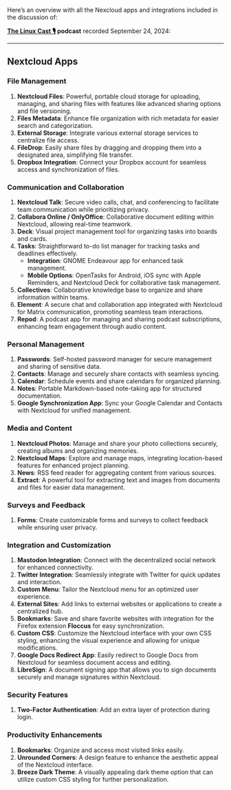 Here’s an overview with all the Nexcloud apps and integrations included in the discussion of:

**[The Linux Cast 🎙️](https://www.youtube.com/watch?v=wIMengmlmhA) podcast** recorded September 24, 2024:

---

## **Nextcloud Apps**

### **File Management**
1. **Nextcloud Files**: Powerful, portable cloud storage for uploading, managing, and sharing files with features like advanced sharing options and file versioning.
2. **Files Metadata**: Enhance file organization with rich metadata for easier search and categorization.
3. **External Storage**: Integrate various external storage services to centralize file access.
4. **FileDrop**: Easily share files by dragging and dropping them into a designated area, simplifying file transfer.
5. **Dropbox Integration**: Connect your Dropbox account for seamless access and synchronization of files.

### **Communication and Collaboration**
1. **Nextcloud Talk**: Secure video calls, chat, and conferencing to facilitate team communication while prioritizing privacy.
2. **Collabora Online / OnlyOffice**: Collaborative document editing within Nextcloud, allowing real-time teamwork.
3. **Deck**: Visual project management tool for organizing tasks into boards and cards.
4. **Tasks**: Straightforward to-do list manager for tracking tasks and deadlines effectively.
   - **Integration**: GNOME Endeavour app for enhanced task management.
   - **Mobile Options**: OpenTasks for Android, iOS sync with Apple Reminders, and Nextcloud Deck for collaborative task management.
5. **Collectives**: Collaborative knowledge base to organize and share information within teams.
6. **Element**: A secure chat and collaboration app integrated with Nextcloud for Matrix communication, promoting seamless team interactions.
7. **Repod**: A podcast app for managing and sharing podcast subscriptions, enhancing team engagement through audio content.

### **Personal Management**
1. **Passwords**: Self-hosted password manager for secure management and sharing of sensitive data.
2. **Contacts**: Manage and securely share contacts with seamless syncing.
3. **Calendar**: Schedule events and share calendars for organized planning.
4. **Notes**: Portable Markdown-based note-taking app for structured documentation.
5. **Google Synchronization App**: Sync your Google Calendar and Contacts with Nextcloud for unified management.

### **Media and Content**
1. **Nextcloud Photos**: Manage and share your photo collections securely, creating albums and organizing memories.
2. **Nextcloud Maps**: Explore and manage maps, integrating location-based features for enhanced project planning.
3. **News**: RSS feed reader for aggregating content from various sources.
4. **Extract**: A powerful tool for extracting text and images from documents and files for easier data management.

### **Surveys and Feedback**
1. **Forms**: Create customizable forms and surveys to collect feedback while ensuring user privacy.

### **Integration and Customization**
1. **Mastodon Integration**: Connect with the decentralized social network for enhanced connectivity.
2. **Twitter Integration**: Seamlessly integrate with Twitter for quick updates and interaction.
3. **Custom Menu**: Tailor the Nextcloud menu for an optimized user experience.
4. **External Sites**: Add links to external websites or applications to create a centralized hub.
5. **Bookmarks**: Save and share favorite websites with integration for the Firefox extension **Floccus** for easy synchronization.
6. **Custom CSS**: Customize the Nextcloud interface with your own CSS styling, enhancing the visual experience and allowing for unique modifications.
7. **Google Docs Redirect App**: Easily redirect to Google Docs from Nextcloud for seamless document access and editing.
8. **LibreSign**: A document signing app that allows you to sign documents securely and manage signatures within Nextcloud.

### **Security Features**
1. **Two-Factor Authentication**: Add an extra layer of protection during login.

### **Productivity Enhancements**
1. **Bookmarks**: Organize and access most visited links easily.
2. **Unrounded Corners**: A design feature to enhance the aesthetic appeal of the Nextcloud interface.
3. **Breeze Dark Theme**: A visually appealing dark theme option that can utilize custom CSS styling for further personalization.
